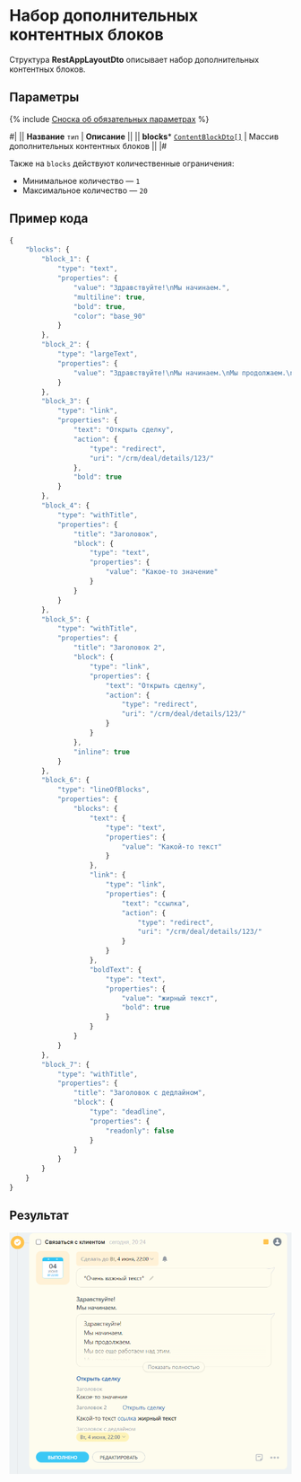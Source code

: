 # Набор дополнительных контентных блоков

Структура **RestAppLayoutDto** описывает набор дополнительных контентных блоков.

## Параметры

{% include [Сноска об обязательных параметрах](../../../../../../_includes/required.md) %}

#|
|| **Название**
`тип` | **Описание** ||
|| **blocks***
[`ContentBlockDto[]`](./body.md#contentblockdto) | Массив дополнительных контентных блоков ||
|#

Также на `blocks` действуют количественные ограничения:
- Минимальное количество — `1`
- Максимальное количество — `20`

## Пример кода

```js
{
    "blocks": {
        "block_1": {
            "type": "text",
            "properties": {
                "value": "Здравствуйте!\nМы начинаем.",
                "multiline": true,
                "bold": true,
                "color": "base_90"
            }
        },
        "block_2": {
            "type": "largeText",
            "properties": {
                "value": "Здравствуйте!\nМы начинаем.\nМы продолжаем.\nМы все еще работаем над этим.\nМы продолжаем.\nМы близки к результату.\nДо свидания."
            }
        },
        "block_3": {
            "type": "link",
            "properties": {
                "text": "Открыть сделку",
                "action": {
                    "type": "redirect",
                    "uri": "/crm/deal/details/123/"
                },
                "bold": true
            }
        },
        "block_4": {
            "type": "withTitle",
            "properties": {
                "title": "Заголовок",
                "block": {
                    "type": "text",
                    "properties": {
                        "value": "Какое-то значение"
                    }
                }
            }
        },
        "block_5": {
            "type": "withTitle",
            "properties": {
                "title": "Заголовок 2",
                "block": {
                    "type": "link",
                    "properties": {
                        "text": "Открыть сделку",
                        "action": {
                            "type": "redirect",
                            "uri": "/crm/deal/details/123/"
                        }
                    }
                },
                "inline": true
            }
        },
        "block_6": {
            "type": "lineOfBlocks",
            "properties": {
                "blocks": {
                    "text": {
                        "type": "text",
                        "properties": {
                            "value": "Какой-то текст"
                        }
                    },
                    "link": {
                        "type": "link",
                        "properties": {
                            "text": "ссылка",
                            "action": {
                                "type": "redirect",
                                "uri": "/crm/deal/details/123/"
                            }
                        }
                    },
                    "boldText": {
                        "type": "text",
                        "properties": {
                            "value": "жирный текст",
                            "bold": true
                        }
                    }
                }
            }
        },
        "block_7": {
            "type": "withTitle",
            "properties": {
                "title": "Заголовок с дедлайном",
                "block": {
                    "type": "deadline",
                    "properties": {
                        "readonly": false
                    }
                }
            }
        }
    }
}
```

## Результат

![Пример](./_images/all_content_blocks_example.png)